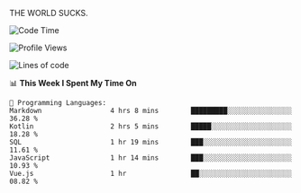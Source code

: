 THE WORLD SUCKS.

<!--START_SECTION:waka-->
![Code Time](http://img.shields.io/badge/Code%20Time-394%20hrs%2026%20mins-blue)

![Profile Views](http://img.shields.io/badge/Profile%20Views-0-blue)

![Lines of code](https://img.shields.io/badge/From%20Hello%20World%20I%27ve%20Written-1.9%20million%20lines%20of%20code-blue)

📊 **This Week I Spent My Time On** 

```text
💬 Programming Languages: 
Markdown                 4 hrs 8 mins        █████████░░░░░░░░░░░░░░░░   36.28 % 
Kotlin                   2 hrs 5 mins        █████░░░░░░░░░░░░░░░░░░░░   18.28 % 
SQL                      1 hr 19 mins        ███░░░░░░░░░░░░░░░░░░░░░░   11.61 % 
JavaScript               1 hr 14 mins        ███░░░░░░░░░░░░░░░░░░░░░░   10.93 % 
Vue.js                   1 hr                ██░░░░░░░░░░░░░░░░░░░░░░░   08.82 % 
```


<!--END_SECTION:waka-->
